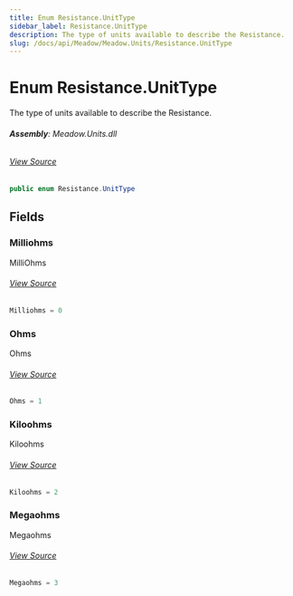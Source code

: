```yaml
---
title: Enum Resistance.UnitType
sidebar_label: Resistance.UnitType
description: The type of units available to describe the Resistance.
slug: /docs/api/Meadow/Meadow.Units/Resistance.UnitType
---
```

# Enum Resistance.UnitType
The type of units available to describe the Resistance.

###### **Assembly**: Meadow.Units.dll
###### [View Source](https://github.com/WildernessLabs/Meadow.Units.git/blob/develop/Source/Meadow.Units/Resistance.cs#L59)
```csharp title="Declaration"
public enum Resistance.UnitType
```
## Fields
### Milliohms
MilliOhms
###### [View Source](https://github.com/WildernessLabs/Meadow.Units.git/blob/develop/Source/Meadow.Units/Resistance.cs#L62)
```csharp title="Declaration"
Milliohms = 0
```
### Ohms
Ohms
###### [View Source](https://github.com/WildernessLabs/Meadow.Units.git/blob/develop/Source/Meadow.Units/Resistance.cs#L64)
```csharp title="Declaration"
Ohms = 1
```
### Kiloohms
Kiloohms
###### [View Source](https://github.com/WildernessLabs/Meadow.Units.git/blob/develop/Source/Meadow.Units/Resistance.cs#L66)
```csharp title="Declaration"
Kiloohms = 2
```
### Megaohms
Megaohms
###### [View Source](https://github.com/WildernessLabs/Meadow.Units.git/blob/develop/Source/Meadow.Units/Resistance.cs#L68)
```csharp title="Declaration"
Megaohms = 3
```
